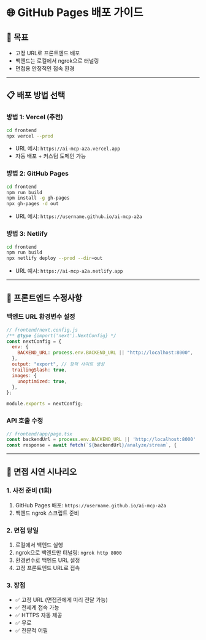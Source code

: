 # 🌐 GitHub Pages 배포 가이드

## 🎯 목표

- 고정 URL로 프론트엔드 배포
- 백엔드는 로컬에서 ngrok으로 터널링
- 면접용 안정적인 접속 환경

---

## 📋 배포 방법 선택

### 방법 1: Vercel (추천)

```bash
cd frontend
npx vercel --prod
```

- URL 예시: `https://ai-mcp-a2a.vercel.app`
- 자동 배포 + 커스텀 도메인 가능

### 방법 2: GitHub Pages

```bash
cd frontend
npm run build
npm install -g gh-pages
npx gh-pages -d out
```

- URL 예시: `https://username.github.io/ai-mcp-a2a`

### 방법 3: Netlify

```bash
cd frontend
npm run build
npx netlify deploy --prod --dir=out
```

- URL 예시: `https://ai-mcp-a2a.netlify.app`

---

## 🔧 프론트엔드 수정사항

### 백엔드 URL 환경변수 설정

```javascript
// frontend/next.config.js
/** @type {import('next').NextConfig} */
const nextConfig = {
  env: {
    BACKEND_URL: process.env.BACKEND_URL || "http://localhost:8000",
  },
  output: "export", // 정적 사이트 생성
  trailingSlash: true,
  images: {
    unoptimized: true,
  },
};

module.exports = nextConfig;
```

### API 호출 수정

```javascript
// frontend/app/page.tsx
const backendUrl = process.env.BACKEND_URL || 'http://localhost:8000'
const response = await fetch(`${backendUrl}/analyze/stream`, {
```

---

## 🎯 면접 시연 시나리오

### 1. 사전 준비 (1회)

1. GitHub Pages 배포: `https://username.github.io/ai-mcp-a2a`
2. 백엔드 ngrok 스크립트 준비

### 2. 면접 당일

1. 로컬에서 백엔드 실행
2. ngrok으로 백엔드만 터널링: `ngrok http 8000`
3. 환경변수로 백엔드 URL 설정
4. 고정 프론트엔드 URL로 접속

### 3. 장점

- ✅ 고정 URL (면접관에게 미리 전달 가능)
- ✅ 전세계 접속 가능
- ✅ HTTPS 자동 제공
- ✅ 무료
- ✅ 전문적 어필
